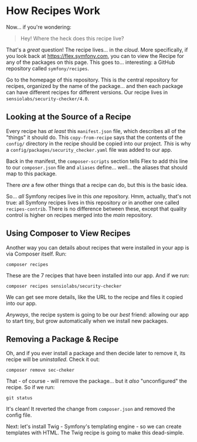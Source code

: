# How Recipes Work

Now... if you're wondering:

> Hey! Where the heck does this recipe live?

That's a *great* question! The recipe lives... in the *cloud*. More specifically,
if you look back at https://flex.symfony.com, you can to view the Recipe for
any of the packages on this page. This goes to... interesting: a GitHub repository
called `symfony/recipes`.

Go to the homepage of this repository. This is *the* central repository for recipes,
organized by the name of the package... and then each package can have different
recipes for different versions. Our recipe lives in `sensiolabs/security-checker/4.0`.

## Looking at the Source of a Recipe

Every recipe has *at least* this `manifest.json` file, which describes all of the
"things" it should do. This `copy-from-recipe` says that the contents of the
`config/` directory in the recipe should be copied into our project. *This* is
why a `config/packages/security_checker.yaml` file was added to our app.

Back in the manifest, the `composer-scripts` section tells Flex to add this line
to our `composer.json` file and `aliases` define... well... the aliases that
should map to this package.

There *are* a few other things that a recipe can do, but this is the basic idea.

So... *all* Symfony recipes live in this *one* repository. Hmm, actually, that's
not true: all Symfony recipes lives in this repository *or* in another one called
`recipes-contrib`. There is no difference between these, except that quality
control is higher on recipes merged into the *main* repository.

## Using Composer to View Recipes

Another way you can details about recipes that were installed in your app is via
Composer itself. Run:

```terminal
composer recipes
```

These are the 7 recipes that have been installed into our app. And if we run:

```terminal
composer recipes sensiolabs/security-checker
```

We can get see more details, like the URL to the recipe and files it copied into
our app.

*Anyways*, the recipe system is going to be our *best* friend: allowing our app
to start tiny, but grow automatically when we install new packages.

## Removing a Package & Recipe

Oh, and if you ever install a package and then decide later to remove it, its
recipe will be *uninstalled*. Check it out:

```terminal
composer remove sec-cheker
```

That - of course - will remove the package... but it *also* "unconfigured" the
recipe. So if we run:

```terminal
git status
```

It's clean! It reverted the change from `composer.json` and removed the config file.

Next: let's install Twig - Symfony's templating engine - so we can create templates
with HTML. The Twig recipe is going to make this dead-simple.
